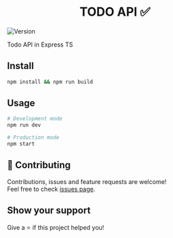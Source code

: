<h1 align="center">TODO API ✅</h1>
<p>
  <img alt="Version" src="https://img.shields.io/badge/version-0.1.0-blue.svg?cacheSeconds=2592000" />
</p>

Todo API in Express TS

## Install
```sh
npm install && npm run build
```

## Usage
```sh
# Development mode
npm run dev

# Production mode
npm start
```

## 🤝 Contributing

Contributions, issues and feature requests are welcome!<br />Feel free to check [issues page](https://github.com/fabien-renaud/todo-api/issues).

## Show your support

Give a ⭐️ if this project helped you!
